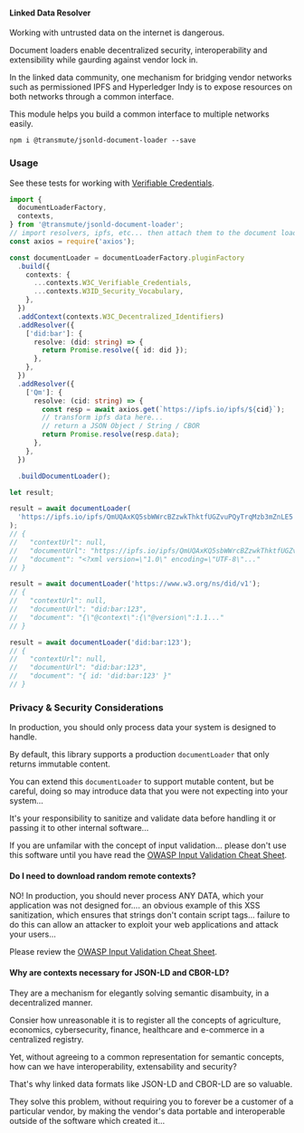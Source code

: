 #### Linked Data Resolver

Working with untrusted data on the internet is dangerous.

Document loaders enable decentralized security, interoperability and extensibility while gaurding against vendor lock in.

In the linked data community, one mechanism for bridging vendor networks such as permissioned IPFS and Hyperledger Indy is to expose resources on both networks through a common interface.

This module helps you build a common interface to multiple networks easily.

```
npm i @transmute/jsonld-document-loader --save
```

### Usage

See these tests for working with [Verifiable Credentials](./src/__tests__/e2e.test.ts).

```ts
import {
  documentLoaderFactory,
  contexts,
} from '@transmute/jsonld-document-loader';
// import resolvers, ipfs, etc... then attach them to the document loader.
const axios = require('axios');

const documentLoader = documentLoaderFactory.pluginFactory
  .build({
    contexts: {
      ...contexts.W3C_Verifiable_Credentials,
      ...contexts.W3ID_Security_Vocabulary,
    },
  })
  .addContext(contexts.W3C_Decentralized_Identifiers)
  .addResolver({
    ['did:bar']: {
      resolve: (did: string) => {
        return Promise.resolve({ id: did });
      },
    },
  })
  .addResolver({
    ['Qm']: {
      resolve: (cid: string) => {
        const resp = await axios.get(`https://ipfs.io/ipfs/${cid}`);
        // transform ipfs data here...
        // return a JSON Object / String / CBOR
        return Promise.resolve(resp.data);
      },
    },
  })

  .buildDocumentLoader();

let result;

result = await documentLoader(
  'https://ipfs.io/ipfs/QmUQAxKQ5sbWWrcBZzwkThktfUGZvuPQyTrqMzb3mZnLE5'
);
// {
//   "contextUrl": null,
//   "documentUrl": "https://ipfs.io/ipfs/QmUQAxKQ5sbWWrcBZzwkThktfUGZvuPQyTrqMzb3mZnLE5",
//   "document": "<?xml version=\"1.0\" encoding=\"UTF-8\"..."
// }

result = await documentLoader('https://www.w3.org/ns/did/v1');
// {
//   "contextUrl": null,
//   "documentUrl": "did:bar:123",
//   "document": "{\"@context\":{\"@version\":1.1..."
// }

result = await documentLoader('did:bar:123');
// {
//   "contextUrl": null,
//   "documentUrl": "did:bar:123",
//   "document": "{ id: 'did:bar:123' }"
// }
```

### Privacy & Security Considerations

In production, you should only process data your system is designed to handle.

By default, this library supports a production `documentLoader` that only returns immutable content.

You can extend this `documentLoader` to support mutable content, but be careful, doing so may introduce data that you were not expecting into your system...

It's your responsibility to sanitize and validate data before handling it or passing it to other internal software...

If you are unfamilar with the concept of input validation... please don't use this software until you have read the [OWASP Input Validation Cheat Sheet](https://cheatsheetseries.owasp.org/cheatsheets/Input_Validation_Cheat_Sheet.html).

#### Do I need to download random remote contexts?

NO! In production, you should never process ANY DATA, which your application was not designed for.... an obvious example of this XSS sanitization, which ensures that strings don't contain script tags... failure to do this can allow an attacker to exploit your web applications and attack your users...

Please review the [OWASP Input Validation Cheat Sheet](https://cheatsheetseries.owasp.org/cheatsheets/Input_Validation_Cheat_Sheet.html).

#### Why are contexts necessary for JSON-LD and CBOR-LD?

They are a mechanism for elegantly solving semantic disambuity, in a decentralized manner.

Consier how unreasonable it is to register all the concepts of agriculture, economics, cybersecurity, finance, healthcare and e-commerce in a centralized registry.

Yet, without agreeing to a common representation for semantic concepts, how can we have interoperability, extensability and security?

That's why linked data formats like JSON-LD and CBOR-LD are so valuable.

They solve this problem, without requiring you to forever be a customer of a particular vendor, by making the vendor's data portable and interoperable outside of the software which created it...
